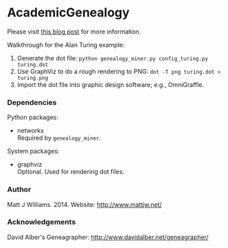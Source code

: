 # AcademicGenealogy

Please visit [this blog post](http://www.mattjw.net/2014/01/academic-genealogy/) for more 
information.

Walkthrough for the Alan Turing example:

1. Generate the dot file: `python genealogy_miner.py config_turing.py turing.dot`
2. Use GraphViz to do a rough rendering to PNG: `dot -T png turing.dot > turing.png`
3. Import the dot file into graphic design software; e.g., OmniGraffle.


### Dependencies

Python packages:

* networkx  
Required by `genealogy_miner`.


System packages:

* graphviz  
Optional. Used for rendering dot files.


### Author
Matt J Williams. 2014. Website: http://www.mattjw.net/

### Acknowledgements
David Alber's Geneagrapher: http://www.davidalber.net/geneagrapher/